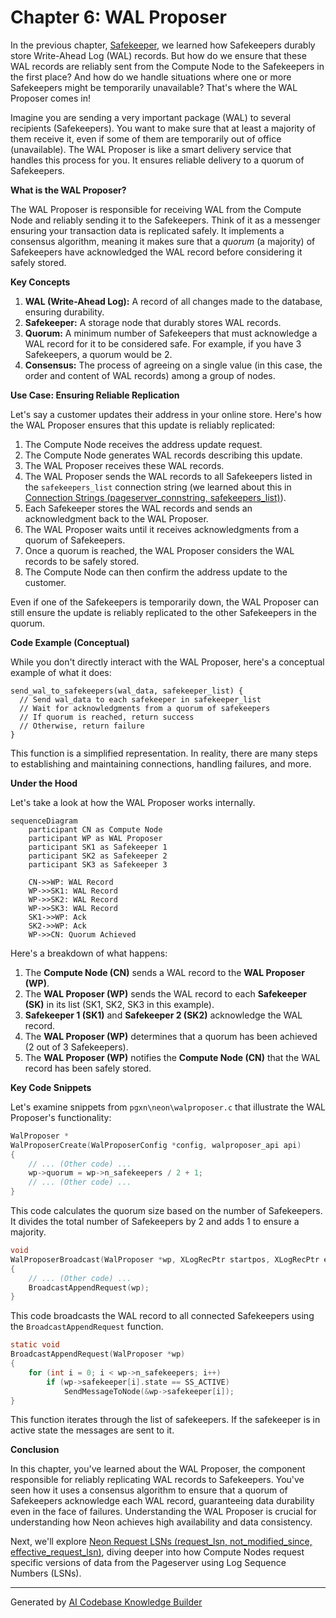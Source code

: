 # Chapter 6: WAL Proposer

In the previous chapter, [Safekeeper](05_safekeeper_.md), we learned how Safekeepers durably store Write-Ahead Log (WAL) records. But how do we ensure that these WAL records are reliably sent from the Compute Node to the Safekeepers in the first place? And how do we handle situations where one or more Safekeepers might be temporarily unavailable? That's where the WAL Proposer comes in!

Imagine you are sending a very important package (WAL) to several recipients (Safekeepers). You want to make sure that at least a majority of them receive it, even if some of them are temporarily out of office (unavailable). The WAL Proposer is like a smart delivery service that handles this process for you. It ensures reliable delivery to a quorum of Safekeepers.

**What is the WAL Proposer?**

The WAL Proposer is responsible for receiving WAL from the Compute Node and reliably sending it to the Safekeepers. Think of it as a messenger ensuring your transaction data is replicated safely. It implements a consensus algorithm, meaning it makes sure that a *quorum* (a majority) of Safekeepers have acknowledged the WAL record before considering it safely stored.

**Key Concepts**

1.  **WAL (Write-Ahead Log):** A record of all changes made to the database, ensuring durability.
2.  **Safekeeper:** A storage node that durably stores WAL records.
3.  **Quorum:** A minimum number of Safekeepers that must acknowledge a WAL record for it to be considered safe. For example, if you have 3 Safekeepers, a quorum would be 2.
4.  **Consensus:** The process of agreeing on a single value (in this case, the order and content of WAL records) among a group of nodes.

**Use Case: Ensuring Reliable Replication**

Let's say a customer updates their address in your online store. Here's how the WAL Proposer ensures that this update is reliably replicated:

1.  The Compute Node receives the address update request.
2.  The Compute Node generates WAL records describing this update.
3.  The WAL Proposer receives these WAL records.
4.  The WAL Proposer sends the WAL records to all Safekeepers listed in the `safekeepers_list` connection string (we learned about this in [Connection Strings (pageserver_connstring, safekeepers_list)](02_connection_strings__pageserver_connstring__safekeepers_list__.md)).
5.  Each Safekeeper stores the WAL records and sends an acknowledgment back to the WAL Proposer.
6.  The WAL Proposer waits until it receives acknowledgments from a quorum of Safekeepers.
7.  Once a quorum is reached, the WAL Proposer considers the WAL records to be safely stored.
8.  The Compute Node can then confirm the address update to the customer.

Even if one of the Safekeepers is temporarily down, the WAL Proposer can still ensure the update is reliably replicated to the other Safekeepers in the quorum.

**Code Example (Conceptual)**

While you don't directly interact with the WAL Proposer, here's a conceptual example of what it does:

```
send_wal_to_safekeepers(wal_data, safekeeper_list) {
  // Send wal_data to each safekeeper in safekeeper_list
  // Wait for acknowledgments from a quorum of safekeepers
  // If quorum is reached, return success
  // Otherwise, return failure
}
```

This function is a simplified representation. In reality, there are many steps to establishing and maintaining connections, handling failures, and more.

**Under the Hood**

Let's take a look at how the WAL Proposer works internally.

```mermaid
sequenceDiagram
    participant CN as Compute Node
    participant WP as WAL Proposer
    participant SK1 as Safekeeper 1
    participant SK2 as Safekeeper 2
    participant SK3 as Safekeeper 3

    CN->>WP: WAL Record
    WP->>SK1: WAL Record
    WP->>SK2: WAL Record
    WP->>SK3: WAL Record
    SK1->>WP: Ack
    SK2->>WP: Ack
    WP->>CN: Quorum Achieved
```

Here's a breakdown of what happens:

1.  The **Compute Node (CN)** sends a WAL record to the **WAL Proposer (WP)**.
2.  The **WAL Proposer (WP)** sends the WAL record to each **Safekeeper (SK)** in its list (SK1, SK2, SK3 in this example).
3.  **Safekeeper 1 (SK1)** and **Safekeeper 2 (SK2)** acknowledge the WAL record.
4.  The **WAL Proposer (WP)** determines that a quorum has been achieved (2 out of 3 Safekeepers).
5.  The **WAL Proposer (WP)** notifies the **Compute Node (CN)** that the WAL record has been safely stored.

**Key Code Snippets**

Let's examine snippets from `pgxn\neon\walproposer.c` that illustrate the WAL Proposer's functionality:

```c
WalProposer *
WalProposerCreate(WalProposerConfig *config, walproposer_api api)
{
    // ... (Other code) ...
    wp->quorum = wp->n_safekeepers / 2 + 1;
    // ... (Other code) ...
}
```

This code calculates the quorum size based on the number of Safekeepers.  It divides the total number of Safekeepers by 2 and adds 1 to ensure a majority.

```c
void
WalProposerBroadcast(WalProposer *wp, XLogRecPtr startpos, XLogRecPtr endpos)
{
    // ... (Other code) ...
    BroadcastAppendRequest(wp);
}
```

This code broadcasts the WAL record to all connected Safekeepers using the `BroadcastAppendRequest` function.

```c
static void
BroadcastAppendRequest(WalProposer *wp)
{
    for (int i = 0; i < wp->n_safekeepers; i++)
        if (wp->safekeeper[i].state == SS_ACTIVE)
            SendMessageToNode(&wp->safekeeper[i]);
}
```

This function iterates through the list of safekeepers. If the safekeeper is in active state the messages are sent to it.

**Conclusion**

In this chapter, you've learned about the WAL Proposer, the component responsible for reliably replicating WAL records to Safekeepers. You've seen how it uses a consensus algorithm to ensure that a quorum of Safekeepers acknowledge each WAL record, guaranteeing data durability even in the face of failures. Understanding the WAL Proposer is crucial for understanding how Neon achieves high availability and data consistency.

Next, we'll explore [Neon Request LSNs (request_lsn, not_modified_since, effective_request_lsn)](07_neon_request_lsns__request_lsn__not_modified_since__effective_request_lsn__.md), diving deeper into how Compute Nodes request specific versions of data from the Pageserver using Log Sequence Numbers (LSNs).


---

Generated by [AI Codebase Knowledge Builder](https://github.com/The-Pocket/Tutorial-Codebase-Knowledge)